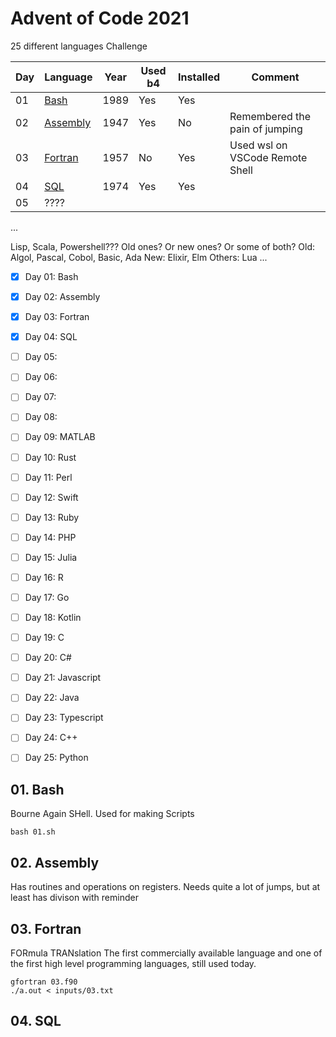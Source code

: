 # Advent of Code 2021

25 different languages Challenge

Day | Language                 | Year | Used b4 | Installed | Comment
----|--------------------------|------|---------|-----------|--------------------------
01  | [Bash](#01-bash)         | 1989 | Yes     | Yes       | 
02  | [Assembly](#02-assembly) | 1947 | Yes     | No        | Remembered the pain of jumping
03  | [Fortran](#03-fortran)   | 1957 | No      | Yes       | Used wsl on VSCode Remote Shell
04  | [SQL](#O4-sql)           | 1974 | Yes     | Yes       |
05  | ????

...

Lisp, Scala, Powershell???
Old ones? Or new ones? Or some of both?
Old: Algol, Pascal, Cobol, Basic, Ada
New: Elixir, Elm
Others: Lua
...
- [x] Day 01: Bash
- [x] Day 02: Assembly
- [x] Day 03: Fortran
- [X] Day 04: SQL
- [ ] Day 05: 
- [ ] Day 06: 
- [ ] Day 07: 
- [ ] Day 08: 
- [ ] Day 09: MATLAB
- [ ] Day 10: Rust
- [ ] Day 11: Perl
- [ ] Day 12: Swift
- [ ] Day 13: Ruby
- [ ] Day 14: PHP
- [ ] Day 15: Julia
- [ ] Day 16: R
- [ ] Day 17: Go
- [ ] Day 18: Kotlin
- [ ] Day 19: C
- [ ] Day 20: C#
- [ ] Day 21: Javascript
- [ ] Day 22: Java
- [ ] Day 23: Typescript
- [ ] Day 24: C++
- [ ] Day 25: Python


## 01. Bash
Bourne Again SHell. Used for making Scripts
```
bash 01.sh
```

## 02. Assembly
Has routines and operations on registers.
Needs quite a lot of jumps, but at least has divison with reminder

## 03. Fortran
FORmula TRANslation
The first commercially available language and one of the first high level programming languages, still used today.
```
gfortran 03.f90
./a.out < inputs/03.txt
```

## 04. SQL

